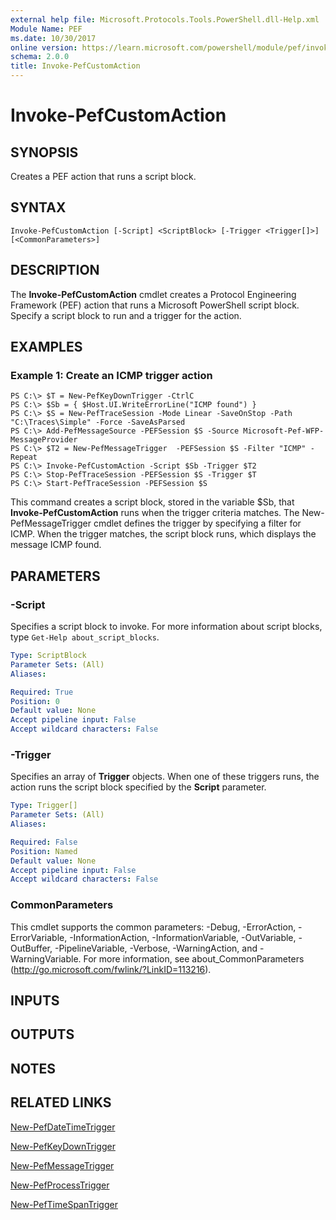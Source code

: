 ```yaml
---
external help file: Microsoft.Protocols.Tools.PowerShell.dll-Help.xml
Module Name: PEF
ms.date: 10/30/2017
online version: https://learn.microsoft.com/powershell/module/pef/invoke-pefcustomaction?view=windowsserver2012r2-ps&wt.mc_id=ps-gethelp
schema: 2.0.0
title: Invoke-PefCustomAction
---
```


# Invoke-PefCustomAction

## SYNOPSIS
Creates a PEF action that runs a script block.

## SYNTAX

```
Invoke-PefCustomAction [-Script] <ScriptBlock> [-Trigger <Trigger[]>] [<CommonParameters>]
```

## DESCRIPTION
The **Invoke-PefCustomAction** cmdlet creates a Protocol Engineering Framework (PEF) action that runs a Microsoft PowerShell script block.
Specify a script block to run and a trigger for the action.

## EXAMPLES

### Example 1: Create an ICMP trigger action
```
PS C:\> $T = New-PefKeyDownTrigger -CtrlC
PS C:\> $Sb = { $Host.UI.WriteErrorLine("ICMP found") }
PS C:\> $S = New-PefTraceSession -Mode Linear -SaveOnStop -Path "C:\Traces\Simple" -Force -SaveAsParsed
PS C:\> Add-PefMessageSource -PEFSession $S -Source Microsoft-Pef-WFP-MessageProvider
PS C:\> $T2 = New-PefMessageTrigger  -PEFSession $S -Filter "ICMP" -Repeat
PS C:\> Invoke-PefCustomAction -Script $Sb -Trigger $T2
PS C:\> Stop-PefTraceSession -PEFSession $S -Trigger $T
PS C:\> Start-PefTraceSession -PEFSession $S
```

This command creates a script block, stored in the variable $Sb, that **Invoke-PefCustomAction** runs when the trigger criteria matches.
The New-PefMessageTrigger cmdlet defines the trigger by specifying a filter for ICMP.
When the trigger matches, the script block runs, which displays the message ICMP found.

## PARAMETERS

### -Script
Specifies a script block to invoke.
For more information about script blocks, type `Get-Help about_script_blocks`.

```yaml
Type: ScriptBlock
Parameter Sets: (All)
Aliases: 

Required: True
Position: 0
Default value: None
Accept pipeline input: False
Accept wildcard characters: False
```

### -Trigger
Specifies an array of **Trigger** objects.
When one of these triggers runs, the action runs the script block specified by the **Script** parameter.

```yaml
Type: Trigger[]
Parameter Sets: (All)
Aliases: 

Required: False
Position: Named
Default value: None
Accept pipeline input: False
Accept wildcard characters: False
```

### CommonParameters
This cmdlet supports the common parameters: -Debug, -ErrorAction, -ErrorVariable, -InformationAction, -InformationVariable, -OutVariable, -OutBuffer, -PipelineVariable, -Verbose, -WarningAction, and -WarningVariable. For more information, see about_CommonParameters (http://go.microsoft.com/fwlink/?LinkID=113216).

## INPUTS

## OUTPUTS

## NOTES

## RELATED LINKS

[New-PefDateTimeTrigger](./New-PefDateTimeTrigger.md)

[New-PefKeyDownTrigger](./New-PefKeyDownTrigger.md)

[New-PefMessageTrigger](./New-PefMessageTrigger.md)

[New-PefProcessTrigger](./New-PefProcessTrigger.md)

[New-PefTimeSpanTrigger](./New-PefTimeSpanTrigger.md)

